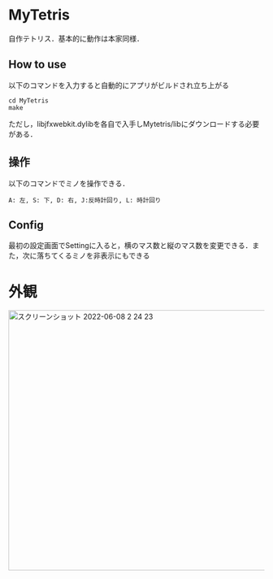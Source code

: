 # MyTetris
自作テトリス．基本的に動作は本家同様．
## How to use
以下のコマンドを入力すると自動的にアプリがビルドされ立ち上がる
```
cd MyTetris
make
```
ただし，libjfxwebkit.dylibを各自で入手しMytetris/libにダウンロードする必要がある．
## 操作
以下のコマンドでミノを操作できる．
```
A: 左, S: 下, D: 右, J:反時計回り, L: 時計回り
```

## Config
最初の設定画面でSettingに入ると，横のマス数と縦のマス数を変更できる．また，次に落ちてくるミノを非表示にもできる

# 外観
<img width="512" alt="スクリーンショット 2022-06-08 2 24 23" src="https://user-images.githubusercontent.com/54014820/172445177-b96a30be-3e21-4509-b37b-4b512ff58e1f.png">
